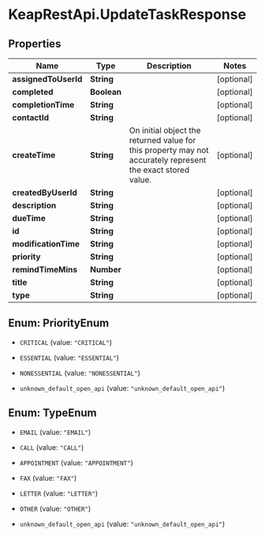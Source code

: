 # KeapRestApi.UpdateTaskResponse

## Properties

Name | Type | Description | Notes
------------ | ------------- | ------------- | -------------
**assignedToUserId** | **String** |  | [optional] 
**completed** | **Boolean** |  | [optional] 
**completionTime** | **String** |  | [optional] 
**contactId** | **String** |  | [optional] 
**createTime** | **String** | On initial object the returned value for this property may not accurately represent the exact stored value. | [optional] 
**createdByUserId** | **String** |  | [optional] 
**description** | **String** |  | [optional] 
**dueTime** | **String** |  | [optional] 
**id** | **String** |  | [optional] 
**modificationTime** | **String** |  | [optional] 
**priority** | **String** |  | [optional] 
**remindTimeMins** | **Number** |  | [optional] 
**title** | **String** |  | [optional] 
**type** | **String** |  | [optional] 



## Enum: PriorityEnum


* `CRITICAL` (value: `"CRITICAL"`)

* `ESSENTIAL` (value: `"ESSENTIAL"`)

* `NONESSENTIAL` (value: `"NONESSENTIAL"`)

* `unknown_default_open_api` (value: `"unknown_default_open_api"`)





## Enum: TypeEnum


* `EMAIL` (value: `"EMAIL"`)

* `CALL` (value: `"CALL"`)

* `APPOINTMENT` (value: `"APPOINTMENT"`)

* `FAX` (value: `"FAX"`)

* `LETTER` (value: `"LETTER"`)

* `OTHER` (value: `"OTHER"`)

* `unknown_default_open_api` (value: `"unknown_default_open_api"`)




